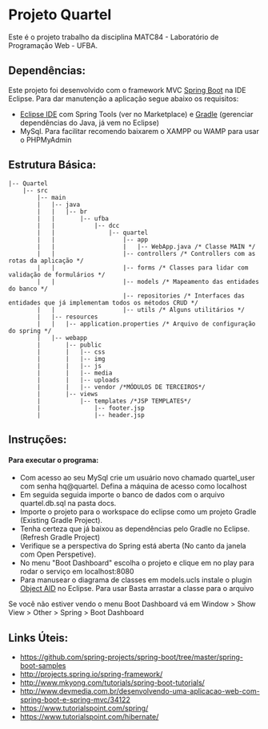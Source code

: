 # Projeto Quartel

Este é o projeto trabalho da disciplina MATC84 - Laboratório de Programação Web - UFBA.

## Dependências:

Este projeto foi desenvolvido com o framework MVC [Spring Boot](http://projects.spring.io/spring-boot/) na IDE Eclipse. Para dar manutenção a aplicação segue abaixo os requisitos:

 - [Eclipse IDE](http://www.eclipse.org/downloads/) com Spring Tools (ver no Marketplace) e [Gradle](https://gradle.org/) (gerenciar dependências do Java, já vem no Eclipse)
 - MySql. Para facilitar recomendo baixarem o XAMPP ou WAMP para usar o PHPMyAdmin

## Estrutura Básica:

```
|-- Quartel
    |-- src
        |-- main
        |   |-- java
        |   |   |-- br
        |   |       |-- ufba
        |   |           |-- dcc
        |   |               |-- quartel
        |   |                   |-- app
        |   |                   |   |-- WebApp.java /* Classe MAIN */
        |   |                   |-- controllers /* Controllers com as rotas da aplicação */
        |   |                   |-- forms /* Classes para lidar com validação de formulários */
        |   |                   |-- models /* Mapeamento das entidades do banco */
                                |-- repositories /* Interfaces das entidades que já implementam todos os métodos CRUD */
        |   |                   |-- utils /* Alguns utilitários */
        |   |-- resources
        |   |   |-- application.properties /* Arquivo de configuração do spring */
        |   |-- webapp
        |       |-- public
        |       |   |-- css
        |       |   |-- img
        |       |   |-- js
        |       |   |-- media
        |       |   |-- uploads
        |       |   |-- vendor /*MÓDULOS DE TERCEIROS*/
        |       |-- views
        |           |-- templates /*JSP TEMPLATES*/
        |               |-- footer.jsp
        |               |-- header.jsp

```

## Instruções:

#### Para executar o programa: 
 - Com acesso ao seu MySql crie um usuário novo chamado quartel_user com senha hq@quartel. Defina a máquina de acesso como localhost
 - Em seguida seguida importe o banco de dados com o arquivo quartel.db.sql na pasta docs.
 - Importe o projeto para o workspace do eclipse como um projeto Gradle (Existing Gradle Project).
 - Tenha certeza que já baixou as dependências pelo Gradle no Eclipse. (Refresh Gradle Project)
 - Verifique se a perspectiva do Spring está aberta (No canto da janela com Open Perspetive).
 - No menu "Boot Dashboard" escolha o projeto e clique em no play para rodar o serviço em localhost:8080
 - Para manusear o diagrama de classes em models.ucls instale o plugin [Object AID](http://www.objectaid.com/installation) no Eclipse. Para usar Basta arrastar a classe para o arquivo

Se você não estiver vendo o menu Boot Dashboard vá em Window > Show View > Other > Spring > Boot Dashboard

## Links Úteis:

 - https://github.com/spring-projects/spring-boot/tree/master/spring-boot-samples
 - http://projects.spring.io/spring-framework/
 - http://www.mkyong.com/tutorials/spring-boot-tutorials/
 - http://www.devmedia.com.br/desenvolvendo-uma-aplicacao-web-com-spring-boot-e-spring-mvc/34122
 - https://www.tutorialspoint.com/spring/
 - https://www.tutorialspoint.com/hibernate/
